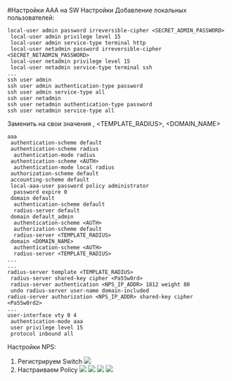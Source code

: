#Настройки AAA
на SW
Настройки
Добавление локальных пользователей:
```
local-user admin password irreversible-cipher <SECRET_ADMIN_PASSWORD>
 local-user admin privilege level 15
 local-user admin service-type terminal http
 local-user netadmin password irreversible-cipher <SECRET_NETADMIN_PASSWORD>
 local-user netadmin privilege level 15
 local-user netadmin service-type terminal ssh
...
ssh user admin
ssh user admin authentication-type password
ssh user admin service-type all
ssh user netadmin
ssh user netadmin authentication-type password
ssh user netadmin service-type all
```

Заменить на свои значения <AUTH>, <TEMPLATE_RADIUS>, <DOMAIN_NAME>
```
aaa
 authentication-scheme default
 authentication-scheme radius
  authentication-mode radius
 authentication-scheme <AUTH>
  authentication-mode local radius
 authorization-scheme default
 accounting-scheme default
 local-aaa-user password policy administrator
  password expire 0
 domain default
  authentication-scheme default
  radius-server default
 domain default_admin
  authentication-scheme <AUTH>
  authorization-scheme default
  radius-server <TEMPLATE_RADIUS>
 domain <DOMAIN_NAME>
  authentication-scheme <AUTH>
  radius-server <TEMPLATE_RADIUS>
...
...
radius-server template <TEMPLATE_RADIUS>
 radius-server shared-key cipher <Pa55w0rd>
 radius-server authentication <NPS_IP_ADDR> 1812 weight 80
 undo radius-server user-name domain-included
radius-server authorization <NPS_IP_ADDR> shared-key cipher <Pa55w0rd2>
...
user-interface vty 0 4
 authentication-mode aaa
 user privilege level 15
 protocol inbound all
```

Настройки NPS:
1. Регистрируем Switch
![](PICTURESS/NPS0.jpg)
2. Настраиваем Policy
![](PICTURESS/NPS1.jpg)
![](PICTURESS/NPS2.jpg)
![](PICTURESS/NPS3.jpg)
![](PICTURESS/NPS4.jpg)